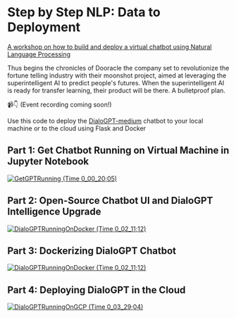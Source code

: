 # Step by Step NLP: Data to Deployment
[A workshop on how to build and deploy a virtual chatbot using Natural Language Processing](https://www.eventbrite.com/e/step-by-step-natural-language-processing-workshop-from-data-to-deployment-tickets-201001560077)

Thus begins the chronicles of Dooracle the company set to revolutionize the fortune telling industry with their moonshot project, aimed at leveraging the superintelligent AI to predict people's futures. When the superintelligent AI is ready for transfer learning, their product will be there.  A bulletproof plan.

📹👇
(Event recording coming soon!)

Use this code to deploy the [DialoGPT-medium](https://huggingface.co/microsoft/DialoGPT-medium) chatbot to your local machine or to the cloud using Flask and Docker


## Part 1: Get Chatbot Running on Virtual Machine in Jupyter Notebook
[![GetGPTRunning (Time 0_00_20;05)](https://user-images.githubusercontent.com/72572922/142128311-fbd624f5-fdc2-4aeb-b3e5-4f8c48849b03.png)](https://youtu.be/9i_dx6PBiP4)

## Part 2: Open-Source Chatbot UI and DialoGPT Intelligence Upgrade
[![DialoGPTRunningOnDocker (Time 0_02_11;12)](https://user-images.githubusercontent.com/72572922/142128680-57dc496b-7c3f-47be-a785-e50770323308.png)](https://youtu.be/JRAIZeZ7IfA)

## Part 3: Dockerizing DialoGPT Chatbot
[![DialoGPTRunningOnDocker (Time 0_02_11;12)](https://user-images.githubusercontent.com/72572922/142128807-d42789de-bafc-4412-b1a5-9e31f8b15fa8.png)](https://youtu.be/Bl0fRQ5_XqA)

## Part 4: Deploying DialoGPT in the Cloud
[![DialoGPTRunningOnGCP (Time 0_03_29;04)](https://user-images.githubusercontent.com/72572922/142128920-2fd5646d-03a1-4c03-a3eb-0848e1a10f7b.png)](https://youtu.be/jPfQv8hh_pw)
